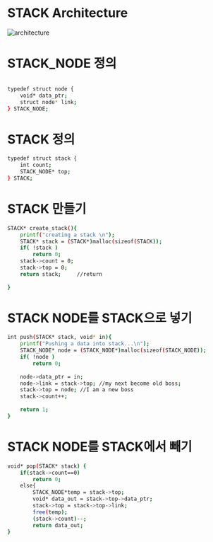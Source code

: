 # STACK Architecture

![architecture](https://postfiles.pstatic.net/MjAyMDExMDdfMjcz/MDAxNjA0Njc3OTg1NzU3.nqOUPdt5eCURmT3T7PxvqRKB4q_eix2HeKmJXvJs_DUg.45WHswSDBlnQfCDL32Of1WAqNOVnCkTK-w9ZL3Cnq2kg.PNG.qotjdrb6/image.png?type=w773)

# STACK_NODE 정의
```sh

typedef struct node {
	void* data_ptr;
	struct node* link;
} STACK_NODE;

```
# STACK 정의 
```sh
typedef struct stack {
	int count;
	STACK_NODE* top;
} STACK;

```

# STACK 만들기
```sh
STACK* create_stack(){
	printf("creating a stack \n");
	STACK* stack = (STACK*)malloc(sizeof(STACK));
	if( !stack )
		return 0;
	stack->count = 0;
	stack->top = 0;	
	return stack;     //return
	
}
```

# STACK NODE를 STACK으로 넣기
```sh
int push(STACK* stack, void* in){
	printf("Pushing a data into stack...\n");
	STACK_NODE* node = (STACK_NODE*)malloc(sizeof(STACK_NODE));
	if( !node )
		return 0;
	
	node->data_ptr = in;
	node->link = stack->top; //my next become old boss;
	stack->top = node; //I am a new boss
	stack->count++;
	
	return 1;
}	
```

# STACK NODE를 STACK에서 빼기
```sh
void* pop(STACK* stack) {
	if(stack->count==0)
		return 0;
	else{
		STACK_NODE*temp = stack->top;
		void* data_out = stack->top->data_ptr;
		stack->top = stack->top->link;
		free(temp);
		(stack->count)--;
		return data_out;
}
```
